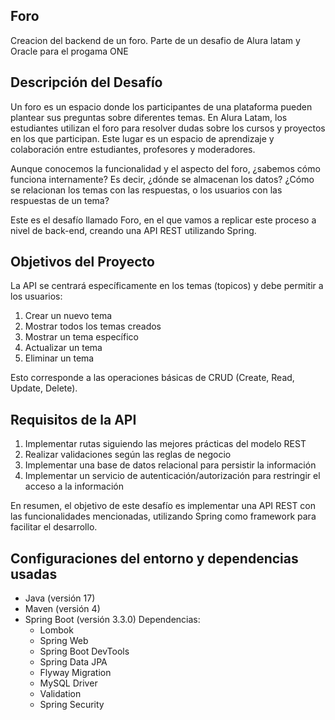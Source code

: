 ## Foro

Creacion del backend de un foro. Parte de un desafio de Alura latam y Oracle para el progama ONE

## Descripción del Desafío
Un foro es un espacio donde los participantes de una plataforma pueden plantear sus preguntas sobre diferentes temas. En Alura Latam, los estudiantes utilizan el foro para resolver dudas sobre los cursos y proyectos en los que participan. Este lugar es un espacio de aprendizaje y colaboración entre estudiantes, profesores y moderadores.

Aunque conocemos la funcionalidad y el aspecto del foro, ¿sabemos cómo funciona internamente? Es decir, ¿dónde se almacenan los datos? ¿Cómo se relacionan los temas con las respuestas, o los usuarios con las respuestas de un tema?

Este es el desafío llamado Foro, en el que vamos a replicar este proceso a nivel de back-end, creando una API REST utilizando Spring.

## Objetivos del Proyecto
La API se centrará específicamente en los temas (topicos) y debe permitir a los usuarios:

1. Crear un nuevo tema
2. Mostrar todos los temas creados
3. Mostrar un tema específico
4. Actualizar un tema
5. Eliminar un tema

Esto corresponde a las operaciones básicas de CRUD (Create, Read, Update, Delete).

## Requisitos de la API
1. Implementar rutas siguiendo las mejores prácticas del modelo REST
2. Realizar validaciones según las reglas de negocio
3. Implementar una base de datos relacional para persistir la información
4. Implementar un servicio de autenticación/autorización para restringir el acceso a la información

En resumen, el objetivo de este desafío es implementar una API REST con las funcionalidades mencionadas, utilizando Spring como framework para facilitar el desarrollo.


## Configuraciones del entorno y dependencias usadas
<ul>
  <li>
    Java (versión 17) 
  </li>
  <li>
    Maven (versión 4)
  </li>
  <li>
    Spring Boot (versión 3.3.0)
    Dependencias:
      <ul>
        <li>
          Lombok  
        </li>
        <li>
          Spring Web
        </li>
        <li>
          Spring Boot DevTools
        </li>
        <li>
          Spring Data JPA
        </li>
        <li>
          Flyway Migration
        </li>
        <li>
          MySQL Driver
        </li>
        <li>
          Validation
        </li>
        <li>
          Spring Security
        </li>
      </ul>
  </li>
</ul>
